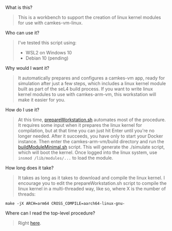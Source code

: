 What is this?

> This is a workbench to support the creation of linux kernel modules for use with camkes-vm-linux.

Who can use it?

> I've tested this script using:
> - WSL2 on Windows 10
> - Debian 10 (pending)

Why would I want it?

> It automatically prepares and configures a camkes-vm app,
> ready for simulation after just a few steps,
> which includes a linux kernel module built as part of the seL4 build process.
> If you want to write linux kernel modules to use with camkes-arm-vm,
> this workstation will make it easier for you.

 How do I use it?

> At this time,
> [prepareWorkstation.sh](https://github.com/NeisesResearch/kernel_module_workstation/blob/main/prepareWorkstation.sh)
> automates most of the procedure. It requires some input when it prepares the
> linux kernel for compilation, but at that time you can just hit Enter until you're
> no longer needed.
> After it succeeds, you have only to start your Docker instance.
> Then enter the camkes-arm-vm/build directory and run the [buildModuleMinimal.sh](https://github.com/NeisesResearch/kernel_module_workstation/blob/main/buildScripts/buildModuleMinimal.sh) script.
> This will generate the ./simulate script, which will boot the kernel.
> Once logged into the linux system, use `insmod /lib/modules/...` to load the module.

How long does it take?

> It takes as long as it takes to download and compile the linux kernel.
  I encourage you to edit the prepareWorkstation.sh script to compile the
  linux kernel in a multi-threaded way, like so, where X is the number of threads:
```
make -jX ARCH=arm64 CROSS_COMPILE=aarch64-linux-gnu-
```

Where can I read the top-level procedure?

> Right [here](https://github.com/NeisesResearch/kernel_module_workstation/wiki/seL4Config).

